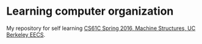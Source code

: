 # Learning computer organization 
My repository for self learning [CS61C Spring 2016, Machine Structures, UC Berkeley EECS](http://inst.cs.berkeley.edu/~cs61c/sp16/#calendar).
